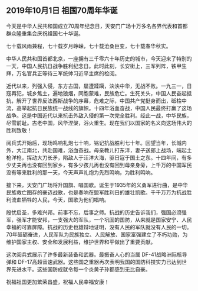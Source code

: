 ## 2019年10月1日 祖国70周年华诞

今天是中华人民共和国成立70周年纪念日，天安门广场十万多名各界代表和首都群众隆重集会庆祝祖国七十华诞。

七十载风雨兼程，七十载岁月峥嵘，七十载沧桑巨变，七十载春华秋实。

中华人民共和国首都北京，一座拥有三千零六十年历史的城市，今天迎来了特别的一天，中国人民抗日战争胜利纪念日。此时此刻，长安街上，三军列阵，铁甲生辉，万名官兵正等待三军统帅习近平主席的检阅。

近代以来，列强入侵，东方古国，屡遭蹂躏，泱泱中华，无战不败。一九三一，日寇再犯，城乡焦土，遍地狼烟，同胞蒙难，民族危亡。生死关头，中国人民奋起抵抗，解开了世界反法西斯战争的序幕，危难之际，中国共产党挺身而出，砥柱中流，高举起抗日民族统一战线的旗帜。十四年浴血奋战，中国人民最终打赢了这场战争。这是中国近代以来抗击外敌入侵的第一次完全胜利。经此一战，中华民族，尽雪前耻。古老中国，风华涅槃，浴火重生。现在我们以国家的名义向这场伟大的胜利致敬！

阅兵式开始后，现场鸣响礼炮七十响，铭记抗战胜利七十年。回望当年，长城内外，大江南北，共赴国难，浴血奋战。母亲教儿打东洋，妻子送郎上战场，端起土枪洋枪，挥动大刀长矛，陷敌人于汪洋大海，驱日寇于国土之东。十四年间，有多少丈夫再也没有回到家乡，有多少孩儿再也没有回到母亲身旁，上千万的中国军民没有等来胜利的那一天，今天声声礼炮为先烈鸣响，为胜利鸣响。

接下来，天安门广场将升国旗、唱国歌。诞生于1935年的义勇军进行曲，是中华民族救亡图存的豪迈战歌，也是奏响在盟军胜利日的雄壮凯歌。千千万万为抗战胜利流血牺牲的人民，今天，国歌为他们唱响。

殷忧启圣，多难兴邦。前事不忘，后事之师。抗战的历史告诉我们，强国必须强军，强军才能安邦，一支强大的军队，一个巩固的国防，从来就是国家安宁、人民幸福的可靠屏障。抗战的历史也雄辩地证明，没有人民的军队就没有人民的一切。70年砥砺奋进，人民军队为民族独立、人民解放、国家富强建立了不朽功勋，为维护国家主权、安全和发展利益，维护世界和平做出了重要贡献。

这次阅兵式展示了许多最新装备和武器。最振奋人心的当属 DF-41战略洲际核导弹和 DF-17高超音速武器。这些国之重器再次表明我国的国防科技实力已达到世界先进水平。这些国防成就令每一个炎黄子孙都感到无比自豪。

祝福祖国更加繁荣昌盛，祝福人民幸福安康！


